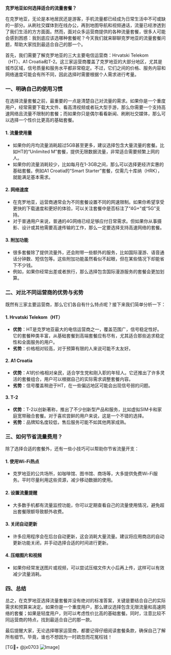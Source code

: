 **克罗地亚如何选择适合的流量套餐？**

在克罗地亚，无论是本地居民还是游客，手机流量都已经成为日常生活中不可或缺的一部分。从刷社交媒体到在线办公，再到地图导航和视频通话，流量已经渗透到了我们生活的方方面面。然而，面对众多运营商提供的各种流量套餐，很多人可能会感到困惑：我到底应该选哪种套餐呢？今天我们就来聊聊克罗地亚的流量套餐问题，帮助大家找到最适合自己的那一个。

首先，我们需要了解克罗地亚的三大主要电信运营商：Hrvatski Telekom（HT）、A1 Croatia和T-2。这三家运营商覆盖了克罗地亚的大部分地区，尤其是城市区域，信号质量和服务水平都非常稳定。不过，它们之间的价格、服务内容和网络速度可能会有所不同，因此选择时需要根据个人需求进行考量。

### 一、明确自己的使用习惯

在选择流量套餐之前，最重要的一点是清楚自己对流量的需求。如果你是一个重度用户，经常需要下载大文件、看高清视频或者玩大型手游，那么你需要一个支持高速网络且流量不限制的套餐；而如果你只是偶尔看看新闻、刷刷社交媒体，那么可以选择一个性价比更高的基础套餐。

#### 1. **流量使用量**
   - 如果你的月均流量消耗超过5GB甚至更多，建议选择包含大量流量的套餐。比如HT的“Unlimited M”套餐，提供无限数据流量，非常适合需要频繁上网的人。
   - 如果你的流量消耗较少，比如每月在1-3GB之间，那么可以选择更经济实惠的基础套餐。例如A1 Croatia的“Smart Starter”套餐，仅需几十库纳（HRK），就能满足基本需求。

#### 2. **网络速度**
   - 在克罗地亚，运营商通常会为不同套餐设置不同的网速限制。如果你希望享受更快的下载速度和更好的体验，可以关注套餐中是否标注了“4G+”或“5G”支持。
   - 对于普通用户来说，普通的4G网络已经足够应付日常需求。但如果你从事摄影、设计或其他需要高速传输的工作，那么一定要选择支持高速网络的套餐。

#### 3. **附加功能**
   - 很多套餐除了提供流量外，还会附带一些额外的服务，比如国际漫游、语音通话分钟数、短信包等。这些附加功能虽然看似不起眼，但在某些情况下却能省下不少钱。
   - 例如，如果你经常出差或者旅行，那么选择包含国际漫游服务的套餐会更加划算。

### 二、对比不同运营商的优势与劣势

既然有三家主要运营商，那么它们各自有什么特点呢？接下来我们简单分析一下：

#### 1. Hrvatski Telekom（HT）
   - **优势**：HT是克罗地亚最大的电信运营商之一，覆盖范围广，信号稳定性好。它的套餐种类丰富，从基础套餐到高端套餐应有尽有，尤其适合那些追求稳定性和全面服务的用户。
   - **劣势**：价格相对较高，对于预算有限的人来说可能不太友好。

#### 2. A1 Croatia
   - **优势**：A1的价格相对亲民，适合学生党和刚入职的年轻人。它还推出了许多灵活的套餐组合，用户可以根据自己的实际需求调整套餐内容。
   - **劣势**：信号覆盖稍逊于HT，在一些偏远地区可能会出现信号弱的问题。

#### 3. T-2
   - **优势**：T-2以创新著称，推出了不少创新型产品和服务，比如虚拟SIM卡和家庭宽带融合套餐。对于喜欢尝鲜的用户来说，这是一个不错的选择。
   - **劣势**：品牌知名度较低，售后服务可能不如其他两家成熟。

### 三、如何节省流量费用？

除了选择合适的套餐外，还有一些小技巧可以帮助你节省流量开支：

#### 1. 使用Wi-Fi热点
   - 克罗地亚的公共场所，如咖啡馆、图书馆、商场等，大多提供免费Wi-Fi服务。平时尽量利用这些资源，减少移动数据的使用。

#### 2. 设置流量提醒
   - 大多数手机都有流量监控功能，你可以定期查看自己的流量使用情况，避免超出套餐限额导致额外收费。

#### 3. 关闭自动更新
   - 许多应用程序会在后台自动更新，这会消耗大量流量。建议将应用商店的自动更新功能关闭，并手动选择合适的时间进行更新。

#### 4. 压缩图片和视频
   - 如果你经常发送图片或视频，可以尝试压缩文件大小后再上传，这样可以有效减少流量消耗。

### 四、总结

总之，在克罗地亚选择流量套餐并没有绝对的标准答案，关键是要结合自己的实际需求和预算来决定。如果你是一个重度用户，那么建议选择包含无限流量和高速网络的套餐；如果是轻度用户，则可以考虑性价比高的基础套餐。同时，注意比较不同运营商的特点，找到最适合自己的那一款。

最后提醒大家，无论选择哪家运营商，都要记得仔细阅读套餐条款，确保自己了解所有细节。毕竟，谁也不想因为一时疏忽而花冤枉钱！

[TG💪+ @jx0703 ![Image](https://github.com/user-attachments/assets/dbca1d08-cadb-493c-b0ec-ad6f7a83f270)]